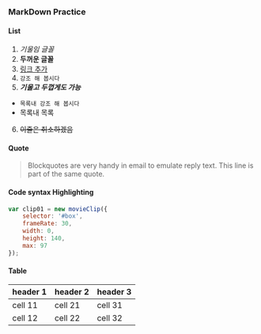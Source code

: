 ### MarkDown Practice

#### List
1. *기울임 글꼴*
2. **두꺼운 글꼴**
3. [링크 추가][samplepage]
4. `강조 해 봅시다`
5. **_기울고 두껍게도 가능_**
  * `목록내 강조 해 봅시다`
  * 목록내 목록
6. ~~이줄은 취소하겠음~~

#### Quote
> Blockquotes are very handy in email to emulate reply text.
> This line is part of the same quote.

#### Code syntax Highlighting
``` javascript
var clip01 = new movieClip({
	selector: '#box',
	frameRate: 30,
	width: 0,
	height: 140,
	max: 97
});
```


#### Table
| header 1 | header 2 | header 3 |
| -------- | -------- | -------- |
| cell 11  | cell 21  | cell 31  |
| cell 12  | cell 22  | cell 32  |


[samplepage]: http://plat-lego.korea.ncsoft.corp/!/hansangho/movieclip-js/movieclip_v001.html

